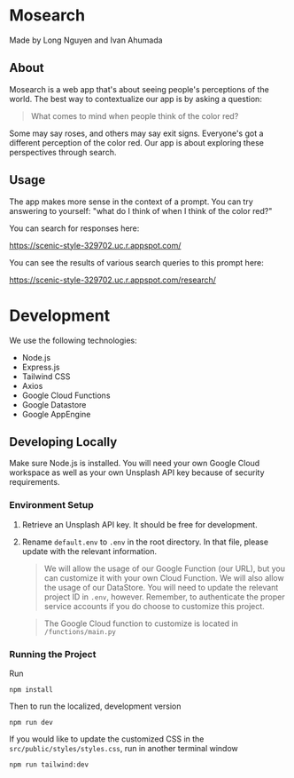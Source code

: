 # Mosearch

Made by Long Nguyen and Ivan Ahumada

## About

Mosearch is a web app that's about seeing people's perceptions of the world. The best way to contextualize our app is by asking a question:

> What comes to mind when people think of the color red?

Some may say roses, and others may say exit signs. Everyone's got a different perception of the color red. Our app is about exploring these perspectives through search.

## Usage

The app makes more sense in the context of a prompt. You can try answering to yourself: "what do I think of when I think of the color red?"

You can search for responses here:

https://scenic-style-329702.uc.r.appspot.com/

You can see the results of various search queries to this prompt here:

https://scenic-style-329702.uc.r.appspot.com/research/

# Development

We use the following technologies:

- Node.js
- Express.js
- Tailwind CSS
- Axios
- Google Cloud Functions
- Google Datastore
- Google AppEngine

## Developing Locally

Make sure Node.js is installed.
You will need your own Google Cloud workspace as well as your own Unsplash API key because of security requirements.

### Environment Setup

1. Retrieve an Unsplash API key. It should be free for development.
2. Rename `default.env` to `.env` in the root directory. In that file, please update with the relevant information.

   > We will allow the usage of our Google Function (our URL), but you can customize it with your own Cloud Function. We will also allow the usage of our DataStore. You will need to update the relevant project ID in `.env`, however. Remember, to authenticate the proper service accounts if you do choose to customize this project.

   > The Google Cloud function to customize is located in `/functions/main.py`

### Running the Project

Run

```
npm install
```

Then to run the localized, development version

```
npm run dev
```

If you would like to update the customized CSS in the `src/public/styles/styles.css`, run in another terminal window

```
npm run tailwind:dev
```
